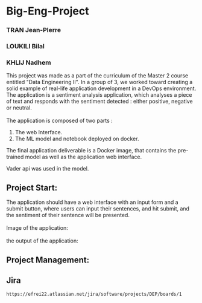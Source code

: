 # Big-Eng-Project
### TRAN Jean-PIerre
### LOUKILI Bilal
### KHLIJ Nadhem


This project was made as a part of the curriculum of the Master 2 course entitled "Data Engineering II".
In a group of 3, we worked toward creating a solid example of real-life application development in a DevOps environment.
The application is a sentiment analysis application, which analyses a piece of text and responds with the sentiment detected : either positive, negative or neutral.
<br/><br/>
The application is composed of two parts :
1. The web Interface.
2. The ML model and notebook deployed on docker.

The final application deliverable is a Docker image, that contains the pre-trained model as well as the application web interface.

Vader api was used in the model.
## Project Start:
The application should have a web interface with an input form and a submit button, where users can input their sentences, and hit submit, and the sentiment of their sentence will be presented.
<br/><br/>
Image of the application:
<br/><br/>
the output of the application:
## Project Management:
## Jira
    https://efrei22.atlassian.net/jira/software/projects/DEP/boards/1



